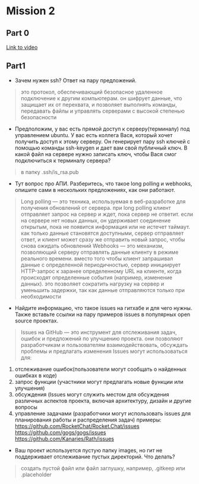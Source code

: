 # Mission 2

## Part 0

[Link to video](https://www.youtube.com/watch?v=UUhavvMO2FQ)

## Part1

- Зачем нужен ssh? Ответ на пару предложений.	 
> это протокол, обеспечивающий безопасное удаленное подключение к другим компьютерам. он шифрует данные, что защищает их от перехвата, и позволяет выполнять команды, передавать файлы и управлять серверами с высокой степенью безопасности

- Предположим, у вас есть прямой доступ к серверу(терминалу) под управлением ubuntu. У вас есть коллега Вася, который хочет получить доступ к этому серверу. Он генерирует пару ssh ключей с помощью команды ssh-keygen и дает вам свой публичный ключ. В какой файл на сервере нужно записать ключ, чтобы Вася смог подключиться к терминалу сервера?	 
> в папку .ssh/is_rsa.pub

- Тут вопрос про АПИ. Разберитесь, что такое long polling и webhooks, опишите сами в нескольких предложениях, как они работают.	 
> Long polling — это техника, используемая в веб-разработке для получения обновлений от сервера. при long polling клиент отправляет запрос на сервер и ждет, пока сервер не ответит. если на сервере нет новых данных, он удерживает соединение открытым, пока не появится информация или не истечет таймаут. как только данные становятся доступными, сервер отправляет ответ, и клиент может сразу же отправить новый запрос, чтобы снова ожидать обновлений
Webhooks — это механизм, позволяющий серверу отправлять данные клиенту в режиме реального времени. вместо того чтобы клиент запрашивал данные с определенной периодичностью, сервер инициирует HTTP-запрос к заранее определенному URL на клиенте, когда происходят определенные события (например, изменение данных). это позволяет сократить нагрузку на сервер и уменьшить задержки, так как данные отправляются только при необходимости

- Найдите информацию, что такое issues на гитхабе и для чего нужны. Также вставьте ссылки на пару примеров issues в популярных open source проектах.
> Issues на GitHub — это инструмент для отслеживания задач, ошибок и предложений по улучшению проекта. они позволяют разработчикам и пользователям взаимодействовать, обсуждать проблемы и предлагать изменения 
Issues могут использоваться для:
1. отслеживание ошибок(пользователи могут сообщать о найденных ошибках в коде)
2. запрос функции (участники могут предлагать новые функции или улучшения)
3. обсуждения (Issues могут служить местом для обсуждения различных аспектов проекта, включая архитектуру, дизайн и другие вопросы
4. управление задачами (разработчики могут использовать issues для планирования работы и распределения задач)
примеры: https://github.com/RocketChat/Rocket.Chat/issues
https://github.com/gogs/gogs/issues
https://github.com/Kanaries/Rath/issues

- Ваш проект используется пустую папку images, но гит не поддерживает отслеживание пустых директорий. Что делать?
> создать пустой файл или файл заглушку, например, .gitkeep или .placeholder
